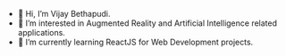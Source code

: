 - 👋 Hi, I’m Vijay Bethapudi.
- 👀 I’m interested in Augmented Reality and Artificial Intelligence related applications.
- 🌱 I’m currently learning ReactJS for Web Development projects.

<!---
vijaykarthikpro/vijaykarthikpro is a ✨ special ✨ repository because its `README.md` (this file) appears on your GitHub profile.
You can click the Preview link to take a look at your changes.
--->
